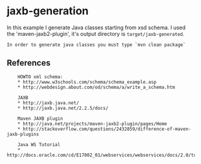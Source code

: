 jaxb-generation
=================

In this example I generate Java classes starting from xsd schema.
I used the 'maven-jaxb2-plugin', it's output directory is `target/jaxb-generated`.

	In order to generate java classes you must type `mvn clean package`

References
----------
		HOWTO xml schema: 		
		* http://www.w3schools.com/schema/schema_example.asp
		* http://webdesign.about.com/od/schema/a/write_a_schema.htm
		
		JAXB
		* http://jaxb.java.net/
		* http://jaxb.java.net/2.2.5/docs/
		
		Maven JAXB plugin
		* http://java.net/projects/maven-jaxb2-plugin/pages/Home
		* http://stackoverflow.com/questions/2432859/difference-of-maven-jaxb-plugins
		
		Java WS Tutorial
		* http://docs.oracle.com/cd/E17802_01/webservices/webservices/docs/2.0/tutorial/doc/
		
		
		